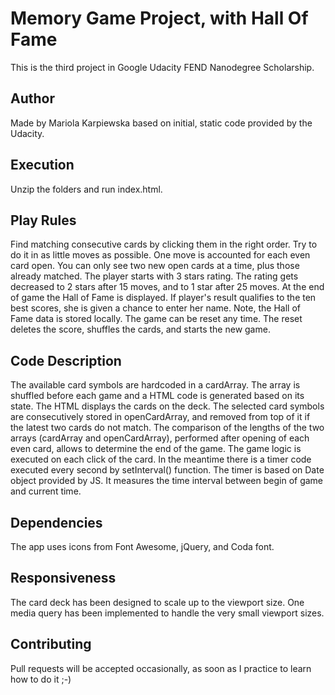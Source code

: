 # Memory Game Project, with Hall Of Fame
This is the third project in Google Udacity FEND Nanodegree Scholarship.

## Author
Made by Mariola Karpiewska based on initial, static code provided by the Udacity.

## Execution
Unzip the folders and run index.html.

## Play Rules
Find matching consecutive cards by clicking them in the right order. Try to do it in as little moves as possible. One move is accounted for each even card open. You can only see two new open cards at a time, plus those already matched.
The player starts with 3 stars rating. The rating gets decreased to 2 stars after 15 moves, and to 1 star after 25 moves.
At the end of game the Hall of Fame is displayed. If player's result qualifies to the ten best scores, she is given a chance to enter her name. Note, the Hall of Fame data is stored locally.
The game can be reset any time. The reset deletes the score, shuffles the cards, and starts the new game.

## Code Description
The available card symbols are hardcoded in a cardArray. The array is shuffled before each game and a HTML code is generated based on its state. The HTML displays the cards on the deck.
The selected card symbols are consecutively stored in openCardArray, and removed from top of it if the latest two cards do not match. The comparison of the lengths of the two arrays (cardArray and openCardArray), performed after opening of each even card, allows to determine the end of the game.
The game logic is executed on each click of the card. In the meantime there is a timer code executed every second by setInterval() function. The timer is based on Date object provided by JS. It measures the time interval between begin of game and current time.

## Dependencies
The app uses icons from Font Awesome, jQuery, and Coda font.

## Responsiveness
The card deck has been designed to scale up to the viewport size. One media query has been implemented to handle the very small viewport sizes.

## Contributing
Pull requests will be accepted occasionally, as soon as I practice to learn how to do it ;-)
